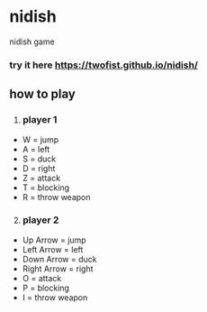 # nidish
nidish game

 
### try it here https://twofist.github.io/nidish/

## how to play    
1. ### player 1    
- W = jump    
- A = left    
- S = duck   
- D = right   
- Z = attack    
- T = blocking    
- R = throw weapon
    
    
2. ### player 2    
- Up Arrow = jump    
- Left Arrow = left    
- Down Arrow = duck    
- Right Arrow = right    
- O = attack    
- P = blocking    
- I = throw weapon
